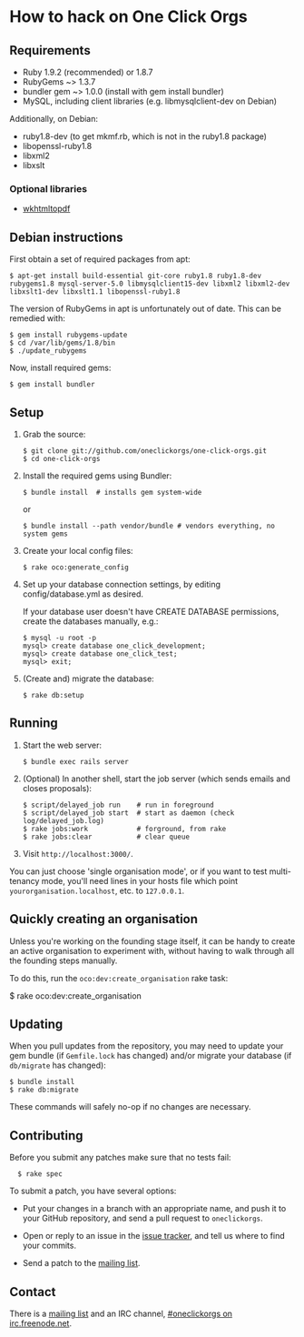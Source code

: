 # How to hack on One Click Orgs

## Requirements

* Ruby 1.9.2 (recommended) or 1.8.7
* RubyGems ~> 1.3.7
* bundler gem ~> 1.0.0 (install with gem install bundler)
* MySQL, including client libraries (e.g. libmysqlclient-dev on Debian)

Additionally, on Debian:

* ruby1.8-dev (to get mkmf.rb, which is not in the ruby1.8 package)
* libopenssl-ruby1.8
* libxml2
* libxslt
 
### Optional libraries

* [wkhtmltopdf](http://code.google.com/p/wkhtmltopdf/)

## Debian instructions

First obtain a set of required packages from apt:

    $ apt-get install build-essential git-core ruby1.8 ruby1.8-dev rubygems1.8 mysql-server-5.0 libmysqlclient15-dev libxml2 libxml2-dev libxslt1-dev libxslt1.1 libopenssl-ruby1.8

The version of RubyGems in apt is unfortunately out of date. This can be remedied with:

    $ gem install rubygems-update
    $ cd /var/lib/gems/1.8/bin
    $ ./update_rubygems

Now, install required gems:

    $ gem install bundler

## Setup

1.  Grab the source:

        $ git clone git://github.com/oneclickorgs/one-click-orgs.git
        $ cd one-click-orgs

2.  Install the required gems using Bundler:

        $ bundle install  # installs gem system-wide

    or

        $ bundle install --path vendor/bundle # vendors everything, no system gems

3.  Create your local config files:

        $ rake oco:generate_config

4.  Set up your database connection settings, by editing config/database.yml as desired.

    If your database user doesn't have CREATE DATABASE permissions, create the databases manually, e.g.:

        $ mysql -u root -p
        mysql> create database one_click_development;
        mysql> create database one_click_test;
        mysql> exit;

5.  (Create and) migrate the database:

        $ rake db:setup

## Running

1.  Start the web server:

        $ bundle exec rails server

2.  (Optional) In another shell, start the job server (which sends emails and closes proposals):

        $ script/delayed_job run    # run in foreground
        $ script/delayed_job start  # start as daemon (check log/delayed_job.log)
        $ rake jobs:work            # forground, from rake
        $ rake jobs:clear           # clear queue

3.  Visit `http://localhost:3000/`.

You can just choose 'single organisation mode', or if you want to test multi-tenancy mode, you'll need lines in your hosts file which point `yourorganisation.localhost`, etc. to `127.0.0.1`.

## Quickly creating an organisation

Unless you're working on the founding stage itself, it can be handy to create
an active organisation to experiment with, without having to walk through all
the founding steps manually.

To do this, run the `oco:dev:create_organisation` rake task:

  $ rake oco:dev:create_organisation

## Updating

When you pull updates from the repository, you may need to update your gem bundle (if `Gemfile.lock` has changed) and/or migrate your database (if `db/migrate` has changed):

    $ bundle install
    $ rake db:migrate

These commands will safely no-op if no changes are necessary.

## Contributing

Before you submit any patches make sure that no tests fail:

      $ rake spec

To submit a patch, you have several options:

*   Put your changes in a branch with an appropriate name, and push it to your GitHub repository, and send a pull request to `oneclickorgs`.

*   Open or reply to an issue in the [issue tracker](http://github.com/oneclickorgs/one-click-orgs/issues), and tell us where to find your commits.

*   Send a patch to the [mailing list](http://groups.google.co.uk/group/oneclickorgs-devspace).

## Contact

There is a [mailing list](http://groups.google.co.uk/group/oneclickorgs-devspace) and an IRC channel, [#oneclickorgs on irc.freenode.net](irc://irc.freenode.net/oneclickorgs).
